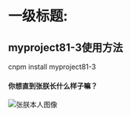 # 一级标题:

## myproject81-3使用方法

cnpm install myproject81-3



#### 你想直到张朕长什么样子嘛？

![张朕本人图像](https://www.qqscb.com/uploads/allimg/180707/2-1PFH24518-50.jpg)

